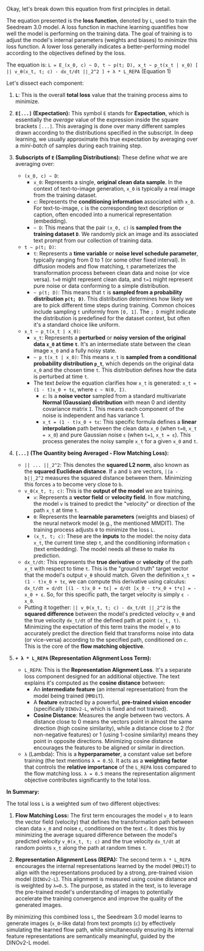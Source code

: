 Okay, let's break down this equation from first principles in detail.

The equation presented is the **loss function**, denoted by `L`, used to train the Seedream 3.0 model. A loss function in machine learning quantifies how well the model is performing on the training data. The goal of training is to adjust the model's internal parameters (weights and biases) to *minimize* this loss function. A lower loss generally indicates a better-performing model according to the objectives defined by the loss.

The equation is:
`L = E_(x_0, c) ~ D, t ~ p(t; D), x_t ~ p_t(x_t | x_0) [ || v_θ(x_t, t; c) - dx_t/dt ||_2^2 ] + λ * L_REPA` (Equation 1)

Let's dissect each component:

1.  **`L`**: This is the overall **total loss** value that the training process aims to minimize.

2.  **`E[...]` (Expectation):** This symbol `E` stands for **Expectation**, which is essentially the *average* value of the expression inside the square brackets `[...]`. This averaging is done over many different samples drawn according to the distributions specified in the subscript. In deep learning, we usually approximate this true expectation by averaging over a *mini-batch* of samples during each training step.

3.  **Subscripts of `E` (Sampling Distributions):** These define *what* we are averaging over:
    *   `(x_0, c) ~ D`:
        *   `x_0`: Represents a single, **original clean data sample**. In the context of text-to-image generation, `x_0` is typically a real image from the training dataset.
        *   `c`: Represents the **conditioning information** associated with `x_0`. For text-to-image, `c` is the corresponding text description or caption, often encoded into a numerical representation (embedding).
        *   `~ D`: This means that the pair `(x_0, c)` is **sampled from the training dataset `D`**. We randomly pick an image and its associated text prompt from our collection of training data.
    *   `t ~ p(t; D)`:
        *   `t`: Represents a **time variable** or **noise level schedule parameter**, typically ranging from 0 to 1 (or some other fixed interval). In diffusion models and flow matching, `t` parameterizes the transformation process between clean data and noise (or vice versa). `t=0` might represent clean data, and `t=1` might represent pure noise or data conforming to a simple distribution.
        *   `~ p(t; D)`: This means that `t` is **sampled from a probability distribution `p(t; D)`**. This distribution determines how likely we are to pick different time steps during training. Common choices include sampling `t` uniformly from `[0, 1]`. The `; D` might indicate the distribution is predefined for the dataset context, but often it's a standard choice like uniform.
    *   `x_t ~ p_t(x_t | x_0)`:
        *   `x_t`: Represents a **perturbed** or **noisy version of the original data `x_0` at time `t`**. It's an intermediate state between the clean image `x_0` and a fully noisy state.
        *   `~ p_t(x_t | x_0)`: This means `x_t` is **sampled from a conditional probability distribution `p_t`**, which depends on the original data `x_0` and the chosen time `t`. This distribution defines *how* the data is perturbed at time `t`.
        *   The text *below* the equation clarifies how `x_t` is generated: `x_t = (1 - t)x_0 + tε`, where `ε ~ N(0, I)`.
            *   `ε`: Is a **noise vector** sampled from a standard multivariate **Normal (Gaussian) distribution** with mean 0 and identity covariance matrix `I`. This means each component of the noise is independent and has variance 1.
            *   `x_t = (1 - t)x_0 + tε`: This specific formula defines a **linear interpolation** path between the clean data `x_0` (when `t=0`, `x_t = x_0`) and pure Gaussian noise `ε` (when `t=1`, `x_t = ε`). This process generates the noisy sample `x_t` for a given `x_0` and `t`.

4.  **`[...]` (The Quantity being Averaged - Flow Matching Loss):**
    *   `|| ... ||_2^2`: This denotes the **squared L2 norm**, also known as the **squared Euclidean distance**. If `a` and `b` are vectors, `||a - b||_2^2` measures the squared distance between them. Minimizing this forces `a` to become very close to `b`.
    *   `v_θ(x_t, t; c)`: This is the **output of the model** we are training.
        *   `v`: Represents a **vector field** or **velocity field**. In flow matching, the model `v` is trained to predict the "velocity" or direction of the path `x_t` at time `t`.
        *   `θ`: Represents the **learnable parameters** (weights and biases) of the neural network model (e.g., the mentioned MMDIT). The training process adjusts `θ` to minimize the loss `L`.
        *   `(x_t, t; c)`: These are the **inputs** to the model: the noisy data `x_t`, the current time step `t`, and the conditioning information `c` (text embedding). The model needs all these to make its prediction.
    *   `dx_t/dt`: This represents the **true derivative** or **velocity** of the path `x_t` with respect to time `t`. This is the "ground truth" target vector that the model's output `v_θ` should match. Given the definition `x_t = (1 - t)x_0 + tε`, we can compute this derivative using calculus:
        `dx_t/dt = d/dt [(1 - t)x_0 + tε] = d/dt [x_0 - t*x_0 + t*ε] = -x_0 + ε`.
        So, for this specific path, the target velocity is simply `ε - x_0`.
    *   Putting it together: `|| v_θ(x_t, t; c) - dx_t/dt ||_2^2` is the **squared difference** between the model's predicted velocity `v_θ` and the true velocity `dx_t/dt` of the defined path at point `(x_t, t)`. Minimizing the expectation of this term trains the model `v_θ` to accurately predict the direction field that transforms noise into data (or vice-versa) according to the specified path, conditioned on `c`. This is the core of the **flow matching objective**.

5.  **`+ λ * L_REPA` (Representation Alignment Loss Term):**
    *   `L_REPA`: This is the **Representation Alignment Loss**. It's a separate loss component designed for an additional objective. The text explains it's computed as the **cosine distance** between:
        *   An **intermediate feature** (an internal representation) from the model being trained (`MMDiT`).
        *   A **feature** extracted by a powerful, **pre-trained vision encoder** (specifically `DINOv2-L`, which is fixed and not trained).
        *   **Cosine Distance**: Measures the angle between two vectors. A distance close to 0 means the vectors point in almost the same direction (high cosine similarity), while a distance close to 2 (for non-negative features) or 1 (using 1-cosine similarity) means they point in opposite directions. Minimizing cosine distance encourages the features to be aligned or similar in direction.
    *   `λ` (Lambda): This is a **hyperparameter**, a constant value set before training (the text mentions `λ = 0.5`). It acts as a **weighting factor** that controls the **relative importance** of the `L_REPA` loss compared to the flow matching loss. `λ = 0.5` means the representation alignment objective contributes significantly to the total loss.

**In Summary:**

The total loss `L` is a weighted sum of two different objectives:

1.  **Flow Matching Loss:** The first term encourages the model `v_θ` to learn the vector field (velocity) that defines the transformation path between clean data `x_0` and noise `ε`, conditioned on the text `c`. It does this by minimizing the average squared difference between the model's predicted velocity `v_θ(x_t, t; c)` and the true velocity `dx_t/dt` at random points `x_t` along the path at random times `t`.

2.  **Representation Alignment Loss (REPA):** The second term `λ * L_REPA` encourages the internal representations learned by the model (`MMDiT`) to align with the representations produced by a strong, pre-trained vision model (`DINOv2-L`). This alignment is measured using cosine distance and is weighted by `λ=0.5`. The purpose, as stated in the text, is to leverage the pre-trained model's understanding of images to potentially accelerate the training convergence and improve the quality of the generated images.

By minimizing this combined loss `L`, the Seedream 3.0 model learns to generate images (`x_0`-like data) from text prompts (`c`) by effectively simulating the learned flow path, while simultaneously ensuring its internal feature representations are semantically meaningful, guided by the DINOv2-L model.
